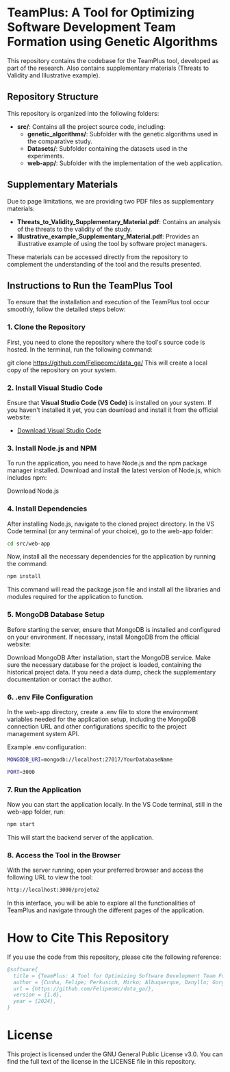 # TeamPlus: A Tool for Optimizing Software Development Team Formation using Genetic Algorithms

This repository contains the codebase for the TeamPlus tool, developed as part of the research. Also contains supplementary materials (Threats to Validity and Illustrative example).

## Repository Structure

This repository is organized into the following folders:

- **src/**: Contains all the project source code, including:
  - **genetic_algorithms/**: Subfolder with the genetic algorithms used in the comparative study.
  - **Datasets/**: Subfolder containing the datasets used in the experiments.
  - **web-app/**: Subfolder with the implementation of the web application.

## Supplementary Materials

Due to page limitations, we are providing two PDF files as supplementary materials:

- **Threats_to_Validity_Supplementary_Material.pdf**: Contains an analysis of the threats to the validity of the study.
- **Illustrative_example_Supplementary_Material.pdf**: Provides an illustrative example of using the tool by software project managers.

These materials can be accessed directly from the repository to complement the understanding of the tool and the results presented.

## Instructions to Run the TeamPlus Tool

To ensure that the installation and execution of the TeamPlus tool occur smoothly, follow the detailed steps below:

### 1. Clone the Repository

First, you need to clone the repository where the tool's source code is hosted. In the terminal, run the following command:


git clone https://github.com/Felipeomc/data_ga/
This will create a local copy of the repository on your system.

### 2. Install Visual Studio Code

Ensure that **Visual Studio Code (VS Code)** is installed on your system. If you haven't installed it yet, you can download and install it from the official website:

- [Download Visual Studio Code](https://code.visualstudio.com/)

### 3. Install Node.js and NPM
To run the application, you need to have Node.js and the npm package manager installed. Download and install the latest version of Node.js, which includes npm:

Download Node.js

### 4. Install Dependencies
After installing Node.js, navigate to the cloned project directory. In the VS Code terminal (or any terminal of your choice), go to the web-app folder:

```bash
cd src/web-app 
```

Now, install all the necessary dependencies for the application by running the command:

```bash
npm install
```
This command will read the package.json file and install all the libraries and modules required for the application to function.

### 5. MongoDB Database Setup
Before starting the server, ensure that MongoDB is installed and configured on your environment. If necessary, install MongoDB from the official website:

Download MongoDB
After installation, start the MongoDB service. Make sure the necessary database for the project is loaded, containing the historical project data. If you need a data dump, check the supplementary documentation or contact the author.

### 6. .env File Configuration
In the web-app directory, create a .env file to store the environment variables needed for the application setup, including the MongoDB connection URL and other configurations specific to the project management system API.

Example .env configuration:


```bash
MONGODB_URI=mongodb://localhost:27017/YourDatabaseName
```
```bash
PORT=3000
```
### 7. Run the Application
Now you can start the application locally. In the VS Code terminal, still in the web-app folder, run:

```bash
npm start
```
This will start the backend server of the application.

### 8. Access the Tool in the Browser
With the server running, open your preferred browser and access the following URL to view the tool:

```bash
http://localhost:3000/projeto2
```
In this interface, you will be able to explore all the functionalities of TeamPlus and navigate through the different pages of the application.

# How to Cite This Repository
If you use the code from this repository, please cite the following reference:

```bibtex
@software{
  title = {TeamPlus: A Tool for Optimizing Software Development Team Formation using Genetic Algorithms},
  author = {Cunha, Felipe; Perkusich, Mirko; Albuquerque, Danyllo; Gorgônio, Kyller; Almeida, Hyggo; Perkusich, Angelo},
  url = {https://github.com/Felipeomc/data_ga/},
  version = {1.0},
  year = {2024},
}
```
# License
This project is licensed under the GNU General Public License v3.0. You can find the full text of the license in the LICENSE file in this repository.
